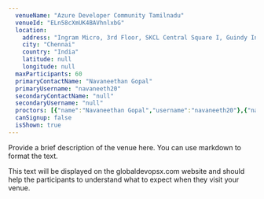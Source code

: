 ```yaml
---
  venueName: "Azure Developer Community Tamilnadu"
  venueId: "ELn58cXmUK4BAVhnlxbG"
  location:
    address: "Ingram Micro, 3rd Floor, SKCL Central Square I, Guindy Industrial Estate, SIDCO Industrial Estate, Guindy, Chennai, Tamil Nadu 600032"
    city: "Chennai"
    country: "India"
    latitude: null
    longitude: null
  maxParticipants: 60
  primaryContactName: "Navaneethan Gopal"
  primaryUsername: "navaneeth20"
  secondaryContactName: "null"
  secondaryUsername: "null"
  proctors: [{"name":"Navaneethan Gopal","username":"navaneeth20"},{"name":"Harun Raseed Basheer","username":"harunraseed"},{"name":"Naveen Prabhu C","username":"naveenprabhuc"},{"name":"Kishore Kumar","username":"kishore-loga"}]
  canSignup: false
  isShown: true
---
```


 
Provide a brief description of the venue here. You can use markdown to format the text.

This text will be displayed on the globaldevopsx.com website and should help the participants to understand what to expect when they visit your venue.

